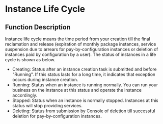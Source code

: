 # Instance Life Cycle

## Function Description

Instance life cycle means the time period from your creation till the final reclamation and release (expiration of monthly package instances, service suspension due to arrears for pay-by-configuration instances or deletion of instances paid by configuration by a user). The status of instances in a life cycle is shown as below.

- Creating: Status after an instance creation task is submitted and before "Running". If this status lasts for a long time, it indicates that exception occurs during instance creation.<br/>
- Running: Status when an instance is running normally. You can run your business on the instance at this status and operate the instance accordingly.<br/>
- Stopped: Status when an instance is normally stopped. Instances at this status will stop providing services.<br/>
- Deleting: Status from submission by Console of deletion till successful deletion for pay-by-configuration instances.<br/>


